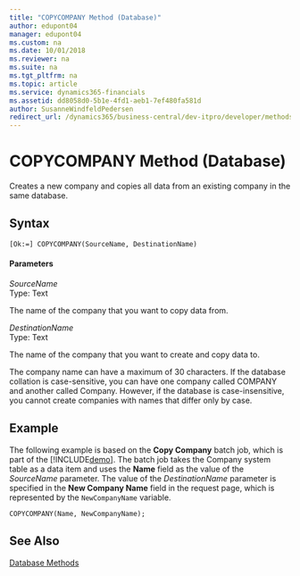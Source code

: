 ```yaml
---
title: "COPYCOMPANY Method (Database)"
author: edupont04
manager: edupont04
ms.custom: na
ms.date: 10/01/2018
ms.reviewer: na
ms.suite: na
ms.tgt_pltfrm: na
ms.topic: article
ms.service: dynamics365-financials
ms.assetid: dd8058d0-5b1e-4fd1-aeb1-7ef480fa581d
author: SusanneWindfeldPedersen
redirect_url: /dynamics365/business-central/dev-itpro/developer/methods-auto/al-method-reference
---
```


 

# COPYCOMPANY Method (Database)
Creates a new company and copies all data from an existing company in the same database.  

## Syntax  

```  
[Ok:=] COPYCOMPANY(SourceName, DestinationName)  
```  

#### Parameters  
 *SourceName*  
 Type: Text  

 The name of the company that you want to copy data from.  

 *DestinationName*  
 Type: Text  

 The name of the company that you want to create and copy data to.  

 The company name can have a maximum of 30 characters. If the database collation is case-sensitive, you can have one company called COMPANY and another called Company. However, if the database is case-insensitive, you cannot create companies with names that differ only by case.  

## Example  
 The following example is based on the **Copy Company** batch job, which is part of the [!INCLUDE[demo](../includes/demo_md.md)]. The batch job takes the Company system table as a data item and uses the **Name** field as the value of the *SourceName* parameter. The value of the *DestinationName* parameter is specified in the **New Company Name** field in the request page, which is represented by the `NewCompanyName` variable.  

```  
COPYCOMPANY(Name, NewCompanyName);  
```  

## See Also  
 [Database Methods](devenv-database-methods.md)   
